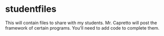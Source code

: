 # studentfiles
This will contain files to share with my students.
Mr. Capretto will post the framework of certain programs.  You'll need to add code to complete them.
